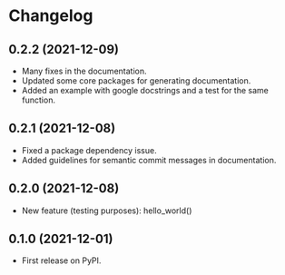 # Changelog

## 0.2.2 (2021-12-09)

* Many fixes in the documentation.
* Updated some core packages for generating documentation.
* Added an example with google docstrings and a test for the same function.

## 0.2.1 (2021-12-08)

* Fixed a package dependency issue.
* Added guidelines for semantic commit messages in documentation.

## 0.2.0 (2021-12-08)

* New feature (testing purposes): hello_world()

## 0.1.0 (2021-12-01)

* First release on PyPI.
